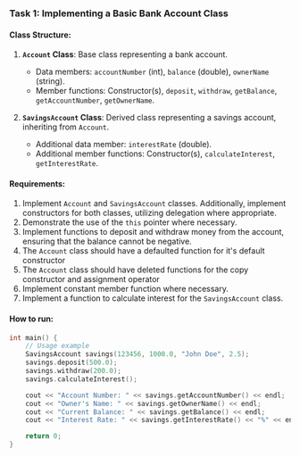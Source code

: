 ### Task 1: Implementing a Basic Bank Account Class

#### Class Structure:

1.  **`Account` Class**: Base class representing a bank account.
    
    *   Data members: `accountNumber` (int), `balance` (double), `ownerName` (string).
    *   Member functions: Constructor(s), `deposit`, `withdraw`, `getBalance`, `getAccountNumber`, `getOwnerName`.
2.  **`SavingsAccount` Class**: Derived class representing a savings account, inheriting from `Account`.
    
    *   Additional data member: `interestRate` (double).
    *   Additional member functions: Constructor(s), `calculateInterest`, `getInterestRate`.

#### Requirements:

1.  Implement `Account` and `SavingsAccount` classes. Additionally, implement constructors for both classes, utilizing delegation where appropriate.
5.  Demonstrate the use of the `this` pointer where necessary.
2.  Implement functions to deposit and withdraw money from the account, ensuring that the balance cannot be negative.
6. The `Account` class should have a defaulted function for it's default constructor
6. The `Account` class should have deleted functions for the copy constructor and assignment operator
3.  Implement constant member function where necessary.
4.  Implement a function to calculate interest for the `SavingsAccount` class.



#### How to run:

```cpp
int main() {
    // Usage example
    SavingsAccount savings(123456, 1000.0, "John Doe", 2.5);
    savings.deposit(500.0);
    savings.withdraw(200.0);
    savings.calculateInterest();

    cout << "Account Number: " << savings.getAccountNumber() << endl;
    cout << "Owner's Name: " << savings.getOwnerName() << endl;
    cout << "Current Balance: " << savings.getBalance() << endl;
    cout << "Interest Rate: " << savings.getInterestRate() << "%" << endl;

    return 0;
}
```




